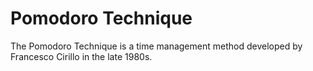 # Pomodoro Technique
The Pomodoro Technique is a time management method developed by Francesco Cirillo in the late 1980s.

